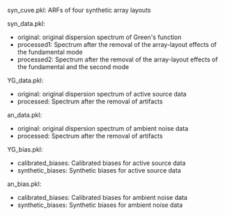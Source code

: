 syn_cuve.pkl: ARFs of four synthetic array layouts

syn_data.pkl: 

- original: original dispersion spectrum of Green's function 
- processed1: Spectrum after the removal of the array-layout effects of the fundamental
  mode
- processed2: Spectrum after the removal of the array-layout effects of the fundamental and the second mode

YG_data.pkl: 

- original: original dispersion spectrum of active source data
- processed: Spectrum after the removal of artifacts

an_data.pkl: 

- original: original dispersion spectrum of ambient noise data
- processed: Spectrum after the removal of artifacts

YG_bias.pkl:

- calibrated_biases: Calibrated biases for active source data
- synthetic_biases: Synthetic biases for active source data

an_bias.pkl:

- calibrated_biases: Calibrated biases for ambient noise data
- synthetic_biases: Synthetic biases for ambient noise data